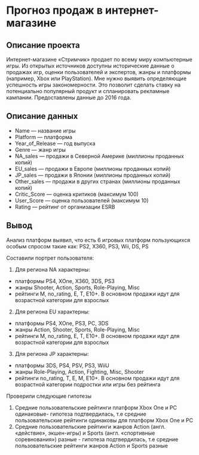 # Прогноз продаж в интернет-магазине

## Описание проекта
Интернет-магазине «Стримчик» продает по всему миру компьютерные игры. Из открытых источников доступны исторические данные о продажах игр, оценки пользователей и экспертов, жанры и платформы (например, Xbox или PlayStation). Мне нужно выявить определяющие успешность игры закономерности. Это позволит сделать ставку на потенциально популярный продукт и спланировать рекламные кампании. Предоставлены данные до 2016 года.

## Описание данных
- Name — название игры
- Platform — платформа
- Year_of_Release — год выпуска
- Genre — жанр игры
- NA_sales — продажи в Северной Америке (миллионы проданных копий)
- EU_sales — продажи в Европе (миллионы проданных копий)
- JP_sales — продажи в Японии (миллионы проданных копий)
- Other_sales — продажи в других странах (миллионы проданных копий)
- Critic_Score — оценка критиков (максимум 100)
- User_Score — оценка пользователей (максимум 10)
- Rating — рейтинг от организации ESRB

## Вывод
Анализ платформ выявил, что есть 6 игровых платформ пользующихся особым спросом такие как: PS2, X360, PS3, Wii, DS, PS

Составили портрет пользователя:
1. Для региона NA характерны:
- платформы PS4, XOne, X360, 3DS, PS3
- жанры Shooter, Action, Sports, Role-Playing, Misc
- рейтинги M, no_rating, E, T, E10+. В основном продажи идут для возрастной категории для взрослых
2. Для региона EU характерны:
- платформы PS4, XOne, PS3, PC, 3DS
- жанры Action, Shooter, Sports, Role-Playing, Misc
- рейтинги M, no_rating, E, T, E10+. В основном продажи идут для возрастной категории для взрослых
3. Для региона JP характерны:
- платформы 3DS, PS4, PSV, PS3, WiiU
- жанры Role-Playing, Action, Fighting, Misc, Shooter
- рейтинги no_rating, T, E, M, E10+. В основном продажи идут для возрастной категории подростки или игры без рейтинга

Проверили следующие гипотезы
1. Средние пользовательские рейтинги платформ Xbox One и PC одинаковые- гипотеза подтвердилась, т.е средние пользовательские рейтинги одинаковы для платформ Xbox One и PC
2. Средние пользовательские рейтинги жанров Action (англ. «действие», экшен-игры) и Sports (англ. «спортивные соревнования») разные - гипотеза подтвердилась, т.е средние пользовательские рейтинги жанров Action и Sports разные
